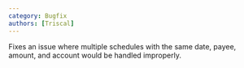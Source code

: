```yaml
---
category: Bugfix
authors: [Triscal]
---
```


Fixes an issue where multiple schedules with the same date, payee, amount, and account would be handled improperly. 